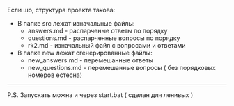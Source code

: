Если шо, структура проекта такова:
* В папке src лежат изначальные файлы:
  - answers.md - распарченые ответы по порядку
  - questions.md - распарченные вопросы по порядку
  - rk2.md - изначальный файл с вопросами и ответами
* В папке new лежат сгенерированные файлы:
  - new_answers.md - перемешанные ответы
  - new_questions.md - перемешанные вопросы ( без порядковых номеров естесна)

***

P.S. Запускать можна и через start.bat ( сделан для ленивых )